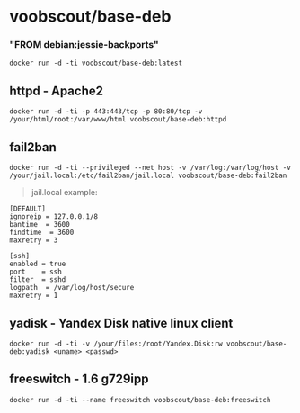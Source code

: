 # voobscout/base-deb
### "FROM debian:jessie-backports"
```
docker run -d -ti voobscout/base-deb:latest
```

## httpd - Apache2
```
docker run -d -ti -p 443:443/tcp -p 80:80/tcp -v /your/html/root:/var/www/html voobscout/base-deb:httpd
```

## fail2ban
```
docker run -d -ti --privileged --net host -v /var/log:/var/log/host -v /your/jail.local:/etc/fail2ban/jail.local voobscout/base-deb:fail2ban
```
> jail.local example:

```
[DEFAULT]
ignoreip = 127.0.0.1/8
bantime  = 3600
findtime  = 3600
maxretry = 3

[ssh]
enabled = true
port    = ssh
filter  = sshd
logpath  = /var/log/host/secure
maxretry = 1
```

## yadisk - Yandex Disk native linux client
```
docker run -d -ti -v /your/files:/root/Yandex.Disk:rw voobscout/base-deb:yadisk <uname> <passwd>
```

## freeswitch - 1.6 g729ipp
```
docker run -d -ti --name freeswitch voobscout/base-deb:freeswitch
```

